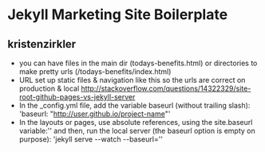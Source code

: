# Jekyll Marketing Site Boilerplate
## kristenzirkler

* you can have files in the main dir (todays-benefits.html) or directories to make pretty urls (/todays-benefits/index.html)
* URL set up static files & navigation like this so the urls are correct on production & local
http://stackoverflow.com/questions/14322329/site-root-github-pages-vs-jekyll-server
 * In the _config.yml file, add the variable baseurl (without trailing slash): 'baseurl: "http://user.github.io/project-name"'
 * In the layouts or pages, use absolute references, using the site.baseurl variable:'<link rel="stylesheet" href="{{ site.baseurl }}/css/styles.css">' and then, run the local server (the baseurl option is empty on purpose): 'jekyll serve --watch --baseurl=''